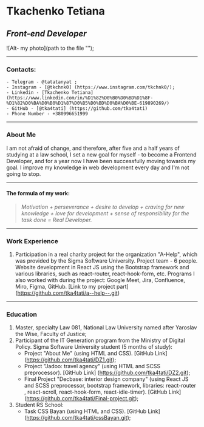 #                                 **Tkachenko Tetiana**

##                                *Front-end Developer*

![Alt- my photo](path to the file "");

-------------------------------------------------------------------------------------------

### **Contacts:**
    - Telegram - @tatatanyat ;
    - Instagram - [@tkchnk0] (https://www.instagram.com/tkchnk0/); 
    - Linkedin - [Tkachenko Tetiana] (https://www.linkedin.com/in/%D1%82%D0%B0%D0%BD%D1%8F-%D1%82%D0%BA%D0%B0%D1%87%D0%B5%D0%BD%D0%BA%D0%BE-619890269/)
    - GitHub - [@tka4tati] (https://github.com/tka4tati)
    - Phone Number - +380996651999

-------------------------------------------------------------------------------------------

### **About Me**

I am not afraid of change, and therefore, after five and a half years of studying at a law school, I set a new goal for myself - to become a Frontend Developer, and for a year now I have been successfully moving towards my goal. I improve my knowledge in web development every day and I'm not going to stop. 

******************************************************

#### **The formula of my work:**

>*Motivation + perseverance + desire to develop + craving for new knowledge + love for development + sense of responsibility for the task done = Real Developer.*

******************************************************

### **Work Experience**

1. Participation in a real charity project for the organization "A-Help", which was provided by the Sigma Software University. Project team - 6 people. Website development in React JS using the Bootstrap framework and various libraries, such as react-router, react-hook-form, etc. Programs I also worked with during the project: Google Meet, Jira, Confluence, Miro, Figma, GitHub.
[Link to my project part] (https://github.com/tka4tati/a--help--.git)

-------------------------------------------------------------------------------------------

### **Education**
1. Master, specialty Law 081, National Law University named after Yaroslav the Wise, Faculty of Justice;
2. Participant of the IT Generation program from the Ministry of Digital Policy. Sigma Software University student (5 months of study):
    - Project "About Me" (using HTML and CSS). [GitHub Link] (https://github.com/tka4tati/DZ1.git);
    - Project "Jadoo: travel agency" (using HTML and SCSS preprocessor). [GitHub Link] (https://github.com/tka4tati/DZ2.git);
    - Final Project "Decbase: interior design company" (using React JS and SCSS preprocessor, bootstrap framework, libraries: react-router , react-scroll, react-hook-form, react-idle-timer). [GitHub Link] (https://github.com/tka4tati/Final-project.git);
3. Student RS School:
    - Task CSS Bayan (using HTML and CSS). [GitHub Link] (https://github.com/tka4tati/cssBayan.git);

